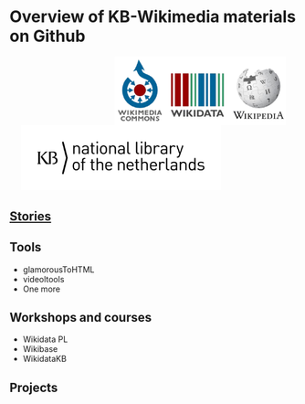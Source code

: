 # Overview of KB-Wikimedia materials on Github

<img src="media/wikimedia-logos.png" align="right" width="300" hspace="20" align="right"/>
<img src="media/KB_Nationale-Bibliotheek_Logo_RGB-Zwart-EN.png" width="350" hspace="20"/>


<br clear="all"/>

## [Stories](https://kbnlwikimedia.github.io/stories/index.html)

## Tools
* glamorousToHTML
* videoltools
* One more


## Workshops and courses
* Wikidata PL 
* Wikibase
* WikidataKB

## Projects


